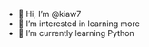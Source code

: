 - 👋 Hi, I’m @kiaw7
- 👀 I’m interested in learning more
- 🌱 I’m currently learning Python
  
<!---
kiaw7/kiaw7 is a ✨ special ✨ repository because its `README.md` (this file) appears on your GitHub profile.
You can click the Preview link to take a look at your changes.
--->
